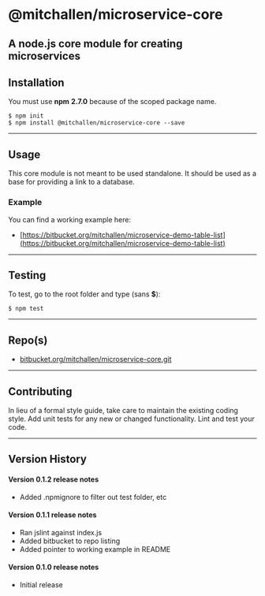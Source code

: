 @mitchallen/microservice-core
===========================

A node.js core module for creating microservices
------------------------------------------------

## Installation

You must use __npm__ __2.7.0__ because of the scoped package name.

    $ npm init
    $ npm install @mitchallen/microservice-core --save
  
* * *

## Usage

This core module is not meant to be used standalone. It should be used as a base for providing a link to a database.

### Example

You can find a working example here:

* [https://bitbucket.org/mitchallen/microservice-demo-table-list](https://bitbucket.org/mitchallen/microservice-demo-table-list)

* * *

## Testing

To test, go to the root folder and type (sans __$__):

    $ npm test
   
* * *
 
## Repo(s)

* [bitbucket.org/mitchallen/microservice-core.git](https://bitbucket.org/mitchallen/microservice-core.git)

* * *

## Contributing

In lieu of a formal style guide, take care to maintain the existing coding style.
Add unit tests for any new or changed functionality. Lint and test your code.

* * *

## Version History

#### Version 0.1.2 release notes

* Added .npmignore to filter out test folder, etc

#### Version 0.1.1 release notes

* Ran jslint against index.js
* Added bitbucket to repo listing
* Added pointer to working example in README

#### Version 0.1.0 release notes

* Initial release
